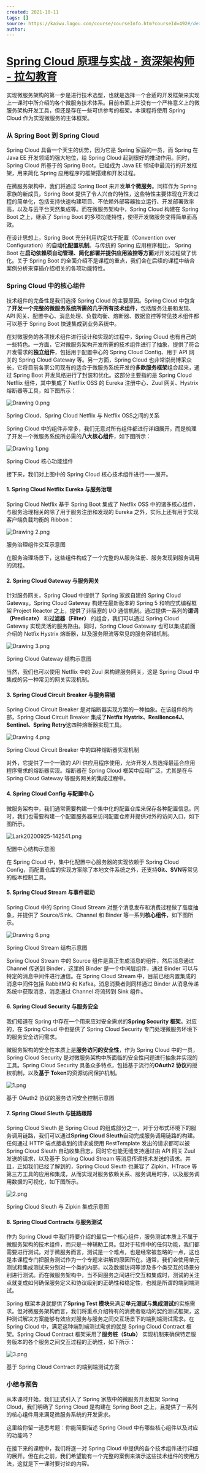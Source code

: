 ```yaml
---
created: 2021-10-11
tags: []
source: https://kaiwu.lagou.com/course/courseInfo.htm?courseId=492#/detail/pc?id=4745
author: 
---
```


# [Spring Cloud 原理与实战 - 资深架构师 - 拉勾教育](https://kaiwu.lagou.com/course/courseInfo.htm?courseId=492#/detail/pc?id=4745)


实现微服务架构的第一步是进行技术选型，也就是选择一个合适的开发框架来实现上一课时中所介绍的各个微服务技术体系。目前市面上并没有一个严格意义上的微服务架构开发工具，但还是存在一些可供参考的框架。本课程将使用 Spring Cloud 作为实现微服务的主体框架。

### 从 Spring Boot 到 Spring Cloud

Spring Cloud 具备一个天生的优势，因为它是 Spring 家庭的一员，而 Spring 在 Java EE 开发领域的强大地位，给 Spring Cloud 起到很好的推动作用。同时，Spring Cloud 所基于的 Spring Boot，已经成为 Java EE 领域中最流行的开发框架，用来简化 Spring 应用程序的框架搭建和开发过程。

在微服务架构中，我们将通过 Spring Boot 来开发**单个微服务**。同样作为 Spring 家族的新成员，Spring Boot 提供了令人兴奋的特性，这些特性主要体现在开发过程的简单化，包括支持快速构建项目、不依赖外部容器独立运行、开发部署效率高，以及与云平台天然集成等。而在微服务架构中，Spring Cloud 构建在 Spring Boot 之上，继承了 Spring Boot 的多项功能特性，使得开发微服务变得简单而高效。

在设计思想上，Spring Boot 充分利用约定优于配置（Convention over Configuration）的**自动化配置机制**。与传统的 Spring 应用程序相比， Spring Boot 在**启动依赖项自动管理、简化部署并提供应用监控等方面**对开发过程做了优化。关于 Spring Boot 的全面介绍不是课程的重点，我们会在后续的课程中结合案例分析来穿插介绍相关的各项功能特性。

### Spring Cloud 中的核心组件

技术组件的完备性是我们选择 Spring Cloud 的主要原因。Spring Cloud 中包含了**开发一个完整的微服务系统所需的几乎所有技术组件**，包括服务注册和发现、API 网关、配置中心、消息处理、负载均衡、熔断器、数据监控等常见技术组件都可以基于 Spring Boot 快速集成到业务系统中。

在对微服务的各项技术组件进行设计和实现的过程中，Spring Cloud 也有自己的一些特色。一方面，它对微服务架构开发所需的技术组件进行了抽象，提供了符合开发需求的**独立组件**，包括用于配置中心的 Spring Cloud Config、用于 API 网关的 Spring Cloud Gateway 等。另一方面，Spring Cloud 也非常崇尚博采众长，它将目前各家公司现有的适合于微服务系统开发的**多款服务框架**组合起来，通过 Spring Boot 开发风格进行了封装和优化。这部分主要指的是 Spring Cloud Netflix 组件，其中集成了 Netflix OSS 的 Eureka 注册中心、Zuul 网关、Hystrix 熔断器等工具，如下图所示：

![Drawing 0.png](https://s0.lgstatic.com/i/image/M00/56/AD/Ciqc1F9sBgaAb7YQAAA653_HTog401.png)

Spring Cloud、Spring Cloud Netflix 与 Netflix OSS之间的关系

Spring Cloud 中的组件非常多，我们无意对所有组件都进行详细展开，而是梳理了开发一个微服务系统所必需的**八大核心组件**，如下图所示：

![Drawing 1.png](https://s0.lgstatic.com/i/image/M00/56/AD/Ciqc1F9sBg6AWtz9AABxSM2101E981.png)

Spring Cloud 核心功能组件

接下来，我们对上图中的 Spring Cloud 核心技术组件进行一一展开。

#### 1\. Spring Cloud Netflix Eureka 与服务治理

Spring Cloud Netflix 基于 Spring Boot 集成了 Netflix OSS 中的诸多核心组件，与服务治理相关的除了用于服务注册和发现的 Eureka 之外，实际上还有用于实现客户端负载均衡的 Ribbon：

![Drawing 2.png](https://s0.lgstatic.com/i/image/M00/56/AE/Ciqc1F9sBiKAds9sAABElqpa-7s336.png)

服务治理组件交互示意图

在服务治理场景下，这些组件构成了一个完整的从服务注册、服务发现到服务调用的流程。

#### 2\. Spring Cloud Gateway 与服务网关

针对服务网关，Spring Cloud 中提供了 Spring 家族自建的 Spring Cloud Gateway。Spring Cloud Gateway 构建在最新版本的 Spring 5 和响应式编程框架 Project Reactor 之上，提供了非阻塞的 I/O 通信机制。通过提供一系列的**谓词（Predicate）** 和**过滤器（Filter）** 的组合，我们可以通过 Spring Cloud Gateway 实现灵活的服务路由。同时，Spring Cloud Gateway 也可以集成前面介绍的 Netfix Hystrix 熔断器，以及服务限流等常见的服务容错机制。

![Drawing 3.png](https://s0.lgstatic.com/i/image/M00/56/AE/Ciqc1F9sBlKAJBPNAAA-ia2bpBY143.png)

Spring Cloud Gateway 结构示意图

当然，我们也可以使用 Netflix 中的 Zuul 来构建服务网关，这是 Spring Cloud 中集成的另一种常见的网关实现机制。

#### 3\. Spring Cloud Circuit Breaker 与服务容错

Spring Cloud Circuit Breaker 是对熔断器实现方案的一种抽象。在该组件的内部，Spring Cloud Circuit Breaker 集成了**Netfix Hystrix、Resilience4J、Sentinel、Spring Retry**这四种熔断器实现工具。

![Drawing 4.png](https://s0.lgstatic.com/i/image/M00/56/B9/CgqCHl9sBmOAWNhSAAA6Vx5KyiE277.png)

Spring Cloud Circuit Breaker 中的四种熔断器实现机制

对外，它提供了一个一致的 API 供应用程序使用，允许开发人员选择最适合应用程序需求的熔断器实现。熔断器在 Spring Cloud 框架中应用广泛，尤其是在与 Spring Cloud Gateway 等服务网关的集成过程中。

#### 4\. Spring Cloud Config 与配置中心

微服务架构中，我们通常需要构建一个集中化的配置仓库来保存各种配置信息。同时，我们也需要构建一个配置服务器来访问配置仓库并提供对外的访问入口，如下图所示。

![Lark20200925-142541.png](https://s0.lgstatic.com/i/image/M00/57/C7/CgqCHl9tjbeACpS2AAJIaPx7Mq0892.png)

配置中心结构示意图

在 Spring Cloud 中，集中化配置中心服务器的实现依赖于 Spring Cloud Config，而配置仓库的实现方案除了本地文件系统之外，还支持**Git、SVN**等常见的版本控制工具。

#### 5\. Spring Cloud Stream 与事件驱动

Spring Cloud 中的 Spring Cloud Stream 对整个消息发布和消费过程做了高度抽象，并提供了 Source/Sink、Channel 和 Binder 等一系列**核心组件**，如下图所示。

![Drawing 6.png](https://s0.lgstatic.com/i/image/M00/56/B9/CgqCHl9sBn-AAkFbAAA_BemmaAQ215.png)

Spring Cloud Stream 结构示意图

Spring Cloud Stream 中的 Source 组件是真正生成消息的组件，然后消息通过 Channel 传送到 Binder，这里的 Binder 是一个中间层组件，通过 Binder 可以与特定的消息中间件进行通信。在 Spring Cloud Stream 中，目前已经内置集成的消息中间件包括 RabbitMQ 和 Kafka。消息消费者则同样通过 Binder 从消息传递系统中获取消息，消息通过 Channel 将流转到 Sink 组件。

#### 6\. Spring Cloud Security 与服务安全

我们知道在 Spring 中存在一个用来应对安全需求的**Spring Security 框架**。对应的，在 Spring Cloud 中也提供了 Spring Cloud Security 专门处理微服务环境下的服务安全访问需求。

微服务架构的安全性本质上是**服务访问的安全性**，作为 Spring Cloud 中的一员，Spring Cloud Security 是对微服务架构中所面临的安全性问题进行抽象并实现的工具。Spring Cloud Security 具备众多特点，包括基于流行的**OAuth2 协议**的授权机制，以及**基于 Token**的资源访问保护机制。

![1.png](https://s0.lgstatic.com/i/image/M00/57/C2/Ciqc1F9tlDOASNyLAALedVeBHLo293.png)

基于 OAuth2 协议的服务访问安全控制示意图

#### 7\. Spring Cloud Sleuth 与链路跟踪

Spring Cloud Sleuth 是 Spring Cloud 的组成部分之一，对于分布式环境下的服务调用链路，我们可以通过**Spring Cloud Sleuth**自动完成服务调用链路的构建。任何通过 HTTP 端点接收到的请求或使用 RestTemplate 发出的请求都可以被 Spring Cloud Sleuth 自动收集日志，同时它也能无缝支持通过由 API 网关 Zuul 发送的请求，以及基于 Spring Cloud Stream 等消息传递技术发送的请求。并且，正如我们已经了解到的，Spring Cloud Sleuth 也兼容了 Zipkin、HTrace 等第三方工具的应用和集成，从而实现对服务依赖关系、服务调用时序，以及服务调用数据的可视化，如下图所示。

![2.png](https://s0.lgstatic.com/i/image/M00/57/C2/Ciqc1F9tlEiATn4nAALLyuxpf0E499.png)

Spring Cloud Sleuth 与 Zipkin 集成示意图

#### 8\. Spring Cloud Contracts 与服务测试

作为 Spring Cloud 中我们将要介绍的最后一个核心组件，服务测试本质上不属于微服务架构的技术组件，而只是一种辅助工具。但对于软件中的任何功能，我们都需要进行测试。对于微服务而言，测试是一个难点，也是经常被忽略的一点，这也是本课程专门把服务测试作为一个专题来讲解的原因所在。通常，我们会使用单元测试和集成测试来分别对一个类的内部，以及数据访问等涉及多个类交互的场景分别进行测试。而在微服务架构中，当不同服务之间进行交互和集成时，测试的关注点就变成如何确保服务定义和协议级别的正确性和稳定性，也就是所谓的端到端测试。

Spring 框架本身就提供了**Spring Test 模块**来满足**单元测试**与**集成测试**的实施需求。但对微服务架构而言，我们将重点介绍特有的消费者驱动的契约测试框架，这种测试解决方案能够有效应对服务与服务之间交互场景下的端到端测试需求。在 Spring Cloud 中，满足这种端到端测试需求的就是 Spring Cloud Contract 框架。Spring Cloud Contract 框架采用了**服务桩（Stub）** 实现机制来确保特定服务版本的各个服务之间交互过程的正确性，如下所示：

![3.png](https://s0.lgstatic.com/i/image/M00/57/C2/Ciqc1F9tlCaAVTmJAAHSTqddh7A697.png)

基于 Spring Cloud Contract 的端到端测试方案

### 小结与预告

从本课时开始，我们正式引入了 Spring 家族中的微服务开发框架 Spring Cloud，我们明确了 Spring Cloud 是构建在 Spring Boot 之上，且提供了一系列的核心组件用来满足微服务系统的开发需求。

这里给你留一道思考题：你能简要描述 Spring Cloud 中有哪些核心组件以及对应的功能吗？

在接下来的课程中，我们将逐一对 Spring Cloud 中提供的各个技术组件进行详细的展开。但在此之前，我们希望能有一个完整的案例来演示这些技术组件的使用方法，这就是下一课时要讨论的内容。
